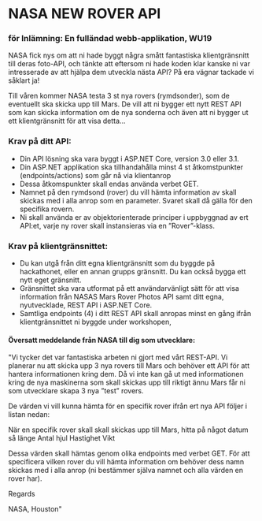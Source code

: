 # NASA NEW ROVER API
### för Inlämning: En fulländad webb-applikation, WU19

NASA fick nys om att ni hade byggt några smått fantastiska klientgränsnitt till deras foto-API, och tänkte att eftersom ni hade koden klar kanske ni var intresserade av att hjälpa dem utveckla nästa API? På era vägnar tackade vi såklart ja!

Till våren kommer NASA testa 3 st nya rovers (rymdsonder), som de eventuellt ska skicka upp till Mars. De vill att ni bygger ett nytt REST API som kan skicka information om de nya sonderna och även att ni bygger ut ett klientgränsnitt för att visa detta...


### Krav på ditt API:
* Din API lösning ska vara byggt i ASP.NET Core, version 3.0 eller 3.1.
* Din ASP.NET applikation ska tillhandahålla minst 4 st åtkomstpunkter (endpoints/actions) som går nå via klientanrop
* Dessa åtkomspunkter skall endas använda verbet GET.
* Namnet på den rymdsond (rover) du vill hämta information av skall skickas med i alla anrop som en parameter. Svaret skall då gälla för den specifika rovern.
* Ni skall använda er av objektorienterade principer i uppbyggnad av ert API:et, varje ny rover skall instansieras via en ”Rover”-klass.

### Krav på klientgränsnittet:
* Du kan utgå från ditt egna klientgränsnitt som du byggde på hackathonet, eller en annan grupps gränsnitt. Du kan också bygga ett nytt eget gränsnitt.
* Gränsnittet ska vara utformat på ett användarvänligt sätt för att visa information från NASAS Mars Rover Photos API samt ditt egna, nyutvecklade, REST API i ASP.NET Core.
* Samtliga endpoints (4) i ditt REST API skall anropas minst en gång ifrån klientgränsnittet ni byggde under workshopen,

 

#### Översatt meddelande från NASA till dig som utvecklare:
"Vi tycker det var fantastiska arbeten ni gjort med vårt REST-API. Vi planerar nu att skicka upp 3 nya rovers till Mars och behöver ett API för att hantera informationen kring dem. Då vi inte kan gå ut med informationen kring de nya maskinerna som skall skickas upp till riktigt ännu Mars får ni som utvecklare skapa 3 nya ”test” rovers.

De värden vi vill kunna hämta för en specifik rover ifrån ert nya API följer i listan nedan:

När en specifik rover skall skall skickas upp till Mars, hitta på något datum så länge Antal hjul Hastighet Vikt

Dessa värden skall hämtas genom olika endpoints med verbet GET. För att specificera vilken rover du vill hämta information om behöver dess namn skickas med i alla anrop (ni bestämmer själva namnet och alla värden en rover har).

Regards

NASA, Houston"




